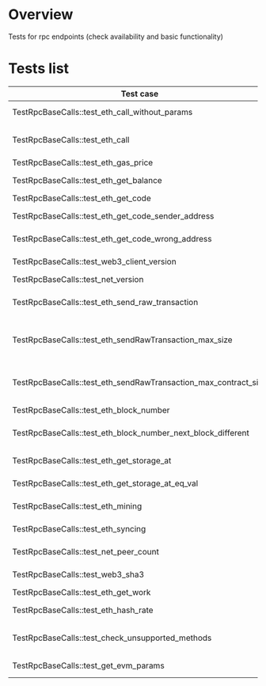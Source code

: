 # Overview

Tests for rpc endpoints (check availability and basic functionality)

# Tests list

| Test case                                                       | Description                                               | XFailed |
|-----------------------------------------------------------------|-----------------------------------------------------------|---------|
| TestRpcBaseCalls::test_eth_call_without_params                  | Just call eth_call without params                         |         |
| TestRpcBaseCalls::test_eth_call                                 | Call eth_call with with right but random data             |         |
| TestRpcBaseCalls::test_eth_gas_price                            | Get eth gas price                                         |         |
| TestRpcBaseCalls::test_eth_get_balance                          | Get sender balance with different state                   |         |
| TestRpcBaseCalls::test_eth_get_code                             | Get code                                                  |         |
| TestRpcBaseCalls::test_eth_get_code_sender_address              | Get code with sender address                              |         |
| TestRpcBaseCalls::test_eth_get_code_wrong_address               | Get code with the wrong address                           |         |
| TestRpcBaseCalls::test_web3_client_version                      | Get web3_client_version                                   |         |
| TestRpcBaseCalls::test_net_version                              | Get net_version                                           |         |
| TestRpcBaseCalls::test_eth_send_raw_transaction                 | Basic check that sendRawTransaction work (send 1 neon)    |         |
| TestRpcBaseCalls::test_eth_sendRawTransaction_max_size          | Get sendRawTransaction with max size of transaction       |         |
| TestRpcBaseCalls::test_eth_sendRawTransaction_max_contract_size | Get sendRawTransaction with max size of contract          |         |
| TestRpcBaseCalls::test_eth_block_number                         | Get block by number                                       |         |
| TestRpcBaseCalls::test_eth_block_number_next_block_different    | Get block by number 2 times, check that they're different |         |
| TestRpcBaseCalls::test_eth_get_storage_at                       | Get storage with different tags                           |         |
| TestRpcBaseCalls::test_eth_get_storage_at_eq_val                | Check equal values for get storage                        |         |
| TestRpcBaseCalls::test_eth_mining                               | Get eth_mining value                                      |         |
| TestRpcBaseCalls::test_eth_syncing                              | Get eth_syncing value                                     |         |
| TestRpcBaseCalls::test_net_peer_count                           | Get net peer count value                                  |         |
| TestRpcBaseCalls::test_web3_sha3                                | Get web3 sha3 value                                       |         |
| TestRpcBaseCalls::test_eth_get_work                             | Get get work value                                        |         |
| TestRpcBaseCalls::test_eth_hash_rate                            | Get get hash rate value                                   |         |
| TestRpcBaseCalls::test_check_unsupported_methods                | Verify that unsupported methods return error              |         |
| TestRpcBaseCalls::test_get_evm_params                           | Get neon evm parameters                                   |         |
